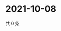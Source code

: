 # 2021-10-08

共 0 条

<!-- BEGIN -->
<!-- 最后更新时间 Fri Oct 08 2021 19:14:13 GMT+0800 (China Standard Time) -->

<!-- END -->
